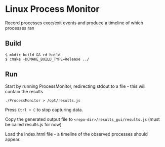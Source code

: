 # Linux Process Monitor
Record processes exec/exit events and produce a timeline of which processes ran

## Build
```shell
$ mkdir build && cd build
$ cmake -DCMAKE_BUILD_TYPE=Release ../
```

## Run
Start by running ProcessMonitor, redirecting stdout to a file - this will contain the results
```shell
./ProcessMonitor > /opt/results.js
```
Press `Ctrl + C` to stop capturing data.

Copy the generated output file to `<repo-dir>/results_gui/results.js` (must be called results.js for now)

Load the index.html file - a timeline of the observed processes should appear.

